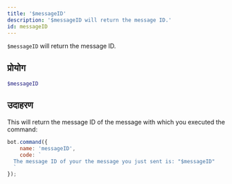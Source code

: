 ```yaml
---
title: '$messageID'
description: '$messageID will return the message ID.'
id: messageID
---
```


`$messageID` will return the message ID.

## प्रोयोग

```php
$messageID
```

## उदाहरण

This will return the message ID of the message with which you executed the command:

```javascript
bot.command({
    name: 'messageID',
    code: `
  The message ID of your the message you just sent is: "$messageID"
  `
});
```
